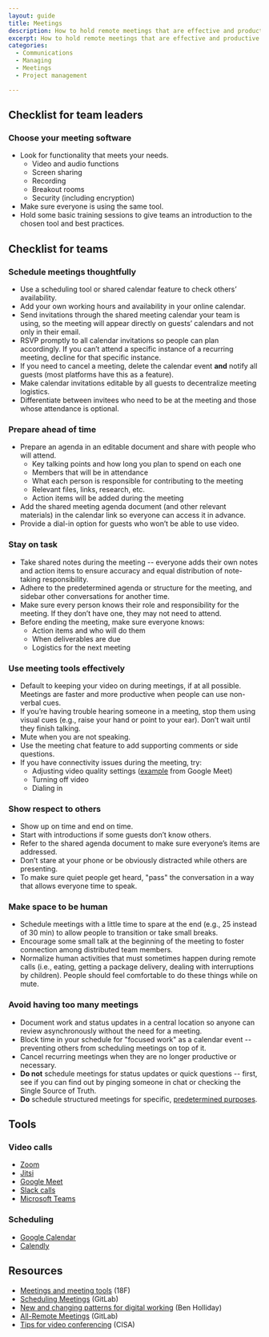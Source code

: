 ```yaml
---
layout: guide
title: Meetings
description: How to hold remote meetings that are effective and productive.
excerpt: How to hold remote meetings that are effective and productive.
categories:
  - Communications
  - Managing
  - Meetings
  - Project management

---
```


## Checklist for team leaders

### Choose your meeting software

* Look for functionality that meets your needs.
    * Video and audio functions
    * Screen sharing
    * Recording
    * Breakout rooms
    * Security (including encryption)  
* Make sure everyone is using the same tool.
* Hold some basic training sessions to give teams an introduction to the chosen tool and best practices.

## Checklist for teams

### Schedule meetings thoughtfully

* Use a scheduling tool or shared calendar feature to check others’ availability.
* Add your own working hours and availability in your online calendar.
* Send invitations through the shared meeting calendar your team is using, so the meeting will appear directly on guests’ calendars and not only in their email. 
* RSVP promptly to all calendar invitations so people can plan accordingly. If you can’t attend a specific instance of a recurring meeting, decline for that specific instance.
* If you need to cancel a meeting, delete the calendar event **and** notify all guests (most platforms have this as a feature).
* Make calendar invitations editable by all guests to decentralize meeting logistics.
* Differentiate between invitees who need to be at the meeting and those whose attendance is optional.

### Prepare ahead of time

* Prepare an agenda in an editable document and share with people who will attend.
    * Key talking points and how long you plan to spend on each one
    * Members that will be in attendance
    * What each person is responsible for contributing to the meeting
    * Relevant files, links, research, etc.
    * Action items will be added during the meeting
* Add the shared meeting agenda document (and other relevant materials) in the calendar link so everyone can access it in advance.
* Provide a dial-in option for guests who won’t be able to use video.

### Stay on task

* Take shared notes during the meeting -- everyone adds their own notes and action items to ensure accuracy and equal distribution of note-taking responsibility.
* Adhere to the predetermined agenda or structure for the meeting, and sidebar other conversations for another time.
* Make sure every person knows their role and responsibility for the meeting. If they don’t have one, they may not need to attend.
* Before ending the meeting, make sure everyone knows:
    * Action items and who will do them
    * When deliverables are due
    * Logistics for the next meeting

### Use meeting tools effectively

* Default to keeping your video on during meetings, if at all possible. Meetings are faster and more productive when people can use non-verbal cues.
* If you’re having trouble hearing someone in a meeting, stop them using visual cues (e.g., raise your hand or point to your ear). Don’t wait until they finish talking.
* Mute when you are not speaking.
* Use the meeting chat feature to add supporting comments or side questions.
* If you have connectivity issues during the meeting, try:
    * Adjusting video quality settings ([example](https://support.google.com/a/users/answer/9302964?co=GENIE.Platform%3DAndroid&hl=en#adjust-video-quality) from Google Meet)
    * Turning off video
    * Dialing in

### Show respect to others

* Show up on time and end on time.
* Start with introductions if some guests don’t know others.
* Refer to the shared agenda document to make sure everyone’s items are addressed.
* Don’t stare at your phone or be obviously distracted while others are presenting.
* To make sure quiet people get heard, "pass" the conversation in a way that allows everyone time to speak.

###  Make space to be human

* Schedule meetings with a little time to spare at the end (e.g., 25 instead of 30 min) to allow people to transition or take small breaks.
* Encourage some small talk at the beginning of the meeting to foster connection among distributed team members.
* Normalize human activities that must sometimes happen during remote calls (i.e., eating, getting a package delivery, dealing with interruptions by children). People should feel comfortable to do these things while on mute.

### Avoid having too many meetings

* Document work and status updates in a central location so anyone can review asynchronously without the need for a meeting.
* Block time in your schedule for "focused work" as a calendar event -- preventing others from scheduling meetings on top of it.
* Cancel recurring meetings when they are no longer productive or necessary.
* **Do not** schedule meetings for status updates or quick questions -- first, see if you can find out by pinging someone in chat or checking the Single Source of Truth.
* **Do** schedule structured meetings for specific, [predetermined purposes](https://distributedgov.com/guide/communications#establish-regular-touchpoints-for-teams).

## Tools

### Video calls

* [Zoom](https://zoom.us/) 
* [Jitsi](https://jitsi.org/)
* [Google Meet](https://meet.google.com/)
* [Slack calls](https://slack.com/help/articles/115003498363-Slack-calls--the-basics)
* [Microsoft Teams](https://www.microsoft.com/en-us/microsoft-365/microsoft-teams/online-meeting-solutions)

### Scheduling

* [Google Calendar](https://calendar.google.com/calendar/r)
* [Calendly](https://calendly.com/)

## Resources

* [Meetings and meeting tools](https://handbook.tts.gsa.gov/meetings-and-meeting-tools/) (18F)
* [Scheduling Meetings](https://about.gitlab.com/handbook/communication/#scheduling-meetings) (GitLab)
* [New and changing patterns for digital working](https://medium.com/@BenHolliday/new-and-changing-patterns-for-digital-working-d01d334902d0) (Ben Holliday)
* [All-Remote Meetings](https://about.gitlab.com/company/culture/all-remote/meetings/) (GitLab)
* [Tips for video conferencing](https://www.cisa.gov/sites/default/files/publications/CISA_Video_Conferencing_Tips_S508C.pdf) (CISA)
